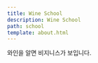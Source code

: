 ```yaml
---
title: Wine School
description: Wine School
path: school
template: about.html
---
```


와인을 알면 비지니스가 보입니다.

